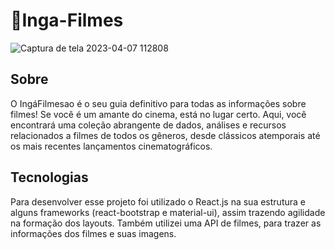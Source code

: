 # 👋Inga-Filmes

![Captura de tela 2023-04-07 112808](https://user-images.githubusercontent.com/107520530/230627678-084bfe06-867f-498c-80a8-49c6fbb0b7f0.png)

<h2>Sobre</h2>

<p>O IngáFilmesao é o seu guia definitivo para todas as informações sobre filmes! Se você é um amante do cinema, está no lugar certo. Aqui, você encontrará uma coleção abrangente de dados, análises e recursos relacionados a filmes de todos os gêneros, desde clássicos atemporais até os mais recentes lançamentos cinematográficos. </p>

<h2>Tecnologias</h2>
<p>Para desenvolver esse projeto foi utilizado o React.js na sua estrutura e alguns frameworks (react-bootstrap e material-ui), assim trazendo agilidade na formação dos layouts. Também utilizei uma API de filmes, para trazer as informações dos filmes e suas imagens. </p>
